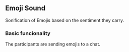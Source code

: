## Emoji Sound

Sonification of Emojis based on the sentiment they carry. 

### Basic funcionality

The participants are sending emojis to a chat.
